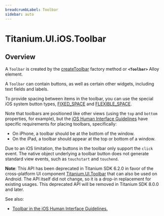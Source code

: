 ```yaml
---
breadcrumbLabel: Toolbar
sidebar: auto
---
```


# Titanium.UI.iOS.Toolbar

<ProxySummary/>

## Overview

A `Toolbar` is created by the [createToolbar](Titanium.UI.iOS.createToolbar) factory method or **`<Toolbar>`** Alloy element.

A `Toolbar` can contain buttons, as well as certain other widgets, including text fields and
labels.

To provide spacing between items in the toolbar, you can use the special iOS system button types,
[FIXED_SPACE](Titanium.UI.iOS.SystemButton.FIXED_SPACE) and
[FLEXIBLE_SPACE](Titanium.UI.iOS.SystemButton.FLEXIBLE_SPACE).

Note that toolbars are positioned like other views (using the `top` and `bottom` properties,
for example), but the [iOS Human Interface Guidelines](https://developer.apple.com/ios/human-interface-guidelines/overview/themes/#//apple_ref/doc/uid/TP40006556-CH12-SW4)
have specific requirements for placing toolbars, specifically:

* On iPhone, a toolbar should be at the bottom of the window.
* On the iPad, a toolbar should appear at the top or bottom of a window.

Due to an iOS limitation, the buttons in the toolbar only support the `click` event.
The native object underlying a toolbar button does not generate standard view events,
such as `touchstart` and `touchend`.

**Note**:
This API has been deprecated in Titanium SDK 6.2.0 in favor of the cross-platform
UI component [Titanium.UI.Toolbar](Titanium.UI.Toolbar) that can also be used on Android. The API itself
did not change, so it is a drop-in replacement for existing usages. This deprecated
API will be removed in Titanium SDK 8.0.0 and later.

See also:

*  [Toolbar in the iOS Human Interface Guidelines.](https://developer.apple.com/ios/human-interface-guidelines/overview/themes/#//apple_ref/doc/uid/TP40006556-CH12-SW4)

<ApiDocs/>
